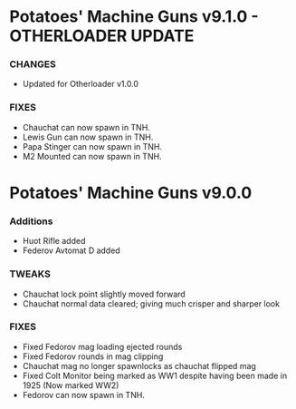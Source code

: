 # Potatoes' Machine Guns v9.1.0 - OTHERLOADER UPDATE

### CHANGES
- Updated for Otherloader v1.0.0

### FIXES
- Chauchat can now spawn in TNH.
- Lewis Gun can now spawn in TNH.
- Papa Stinger can now spawn in TNH.
- M2 Mounted can now spawn in TNH.

# Potatoes' Machine Guns v9.0.0
### Additions
- Huot Rifle added
- Federov Avtomat D added


### TWEAKS
- Chauchat lock point slightly moved forward
- Chauchat normal data cleared; giving much crisper and sharper look

### FIXES
- Fixed Fedorov mag loading ejected rounds
- Fixed Fedorov rounds in mag clipping
- Chauchat mag no longer spawnlocks as chauchat flipped mag
- Fixed Colt Monitor being marked as WW1 despite having been made in 1925 (Now marked WW2)
- Fedorov can now spawn in TNH.
